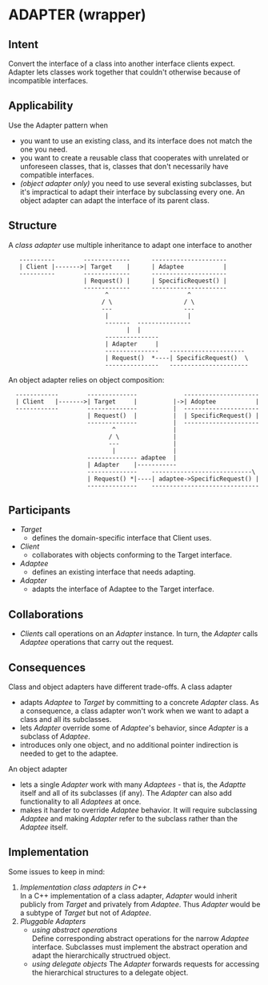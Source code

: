 ADAPTER (wrapper)
=================

Intent
------

Convert the interface of a class into another interface clients 
expect. Adapter lets classes work together that couldn't otherwise 
because of incompatible interfaces.


Applicability
-------------

Use the Adapter pattern when
- you want to use an existing class, and its interface does not 
  match the one you need.
- you want to create a reusable class that cooperates with unrelated
  or unforeseen classes, that is, classes that don't necessarily
  have compatible interfaces.
- *(object adapter only)* you need to use several existing subclasses,
  but it's impractical to adapt their interface by subclassing every
  one. An object adapter can adapt the interface of its parent class.


Structure
---------

A *class adapter* use multiple inheritance to adapt one interface to
another
```
   ----------        -------------      ---------------------
   | Client |------->| Target    |      | Adaptee           |
   ----------        -------------      ---------------------
                     | Request() |      | SpecificRequest() |
                     -------------      ---------------------
                           ^                      ^
                          / \                    / \
                          ---                    ---
                           |                      |
                           -------  ---------------
                                 |  |
                           ---------------
                           | Adapter     |
                           ---------------   ---------------------
                           | Request()  *----| SpecificRequest()  \
                           ---------------   ----------------------
```

An object adapter relies on object composition:
```
  ------------        --------------             ---------------------
  | Client   |------->| Target     |          |->| Adoptee           |
  ------------        --------------          |  ---------------------
                      | Request()  |          |  | SpecificRequest() |
                      --------------          |  ---------------------
                             ^                |
                            / \               |
                            ---               | 
                             |                |
                      -------------- adaptee  |
                      | Adapter    |-----------
                      --------------    ----------------------------\
                      | Request() *|----| adaptee->SpecificRequest() |
                      --------------    ------------------------------
```


Participants
------------

- *Target*
  * defines the domain-specific interface that Client uses.
- *Client*
  * collaborates with objects conforming to the Target interface.
- *Adaptee*
  * defines an existing interface that needs adapting.
- *Adapter*
  * adapts the interface of Adaptee to the Target interface.
  

Collaborations
--------------

- *Client*s call operations on an *Adapter* instance. In turn, 
  the *Adapter* calls *Adaptee* operations that carry out the request.


Consequences
------------

Class and object adapters have different trade-offs. 
A class adapter
- adapts *Adaptee* to *Target* by committing to a concrete *Adapter*
  class. As a consequence, a class adapter won't work when we want
  to adapt a class and all its subclasses.
- lets *Adapter* override some of *Adaptee*'s behavior, since 
  *Adapter* is a subclass of *Adaptee*.
- introduces only one object, and no additional pointer indirection
  is needed to get to the adaptee.

An object adapter
- lets a single *Adapter* work with many *Adaptees* - that is, 
  the *Adaptte* itself and all of its subclasses (if any). 
  The *Adapter* can also add functionality to all *Adaptees* at once.
- makes it harder to override *Adaptee* behavior. It will require 
  subclassing *Adaptee* and making *Adapter* refer to the subclass
  rather than the *Adaptee* itself.


Implementation
--------------

Some issues to keep in mind:
1. *Implementation class adapters in C++*  
   In a C++ implementation of a class adapter, *Adapter* would inherit
   publicly from *Target* and privately from *Adaptee*. Thus *Adapter*
   would be a subtype of *Target* but not of *Adaptee*.
2. *Pluggable Adapters*  
   - *using abstract operations*  
     Define corresponding abstract operations for the narrow *Adaptee*
     interface. Subclasses must implement the abstract operation and
     adapt the hierarchically structrued object.
   - *using delegate objects*
     The *Adapter* forwards requests for accessing the hierarchical
     structures to a delegate object.
